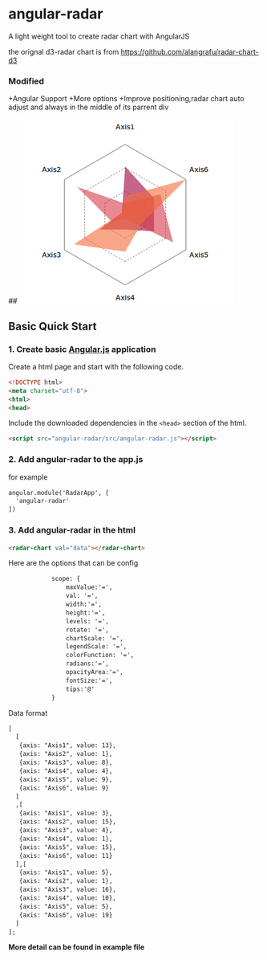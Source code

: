 angular-radar
========

A light weight tool to create radar chart with AngularJS

the orignal d3-radar chart is from https://github.com/alangrafu/radar-chart-d3


### Modified
+Angular Support
+More options
+Improve positioning,radar chart auto adjust and always in the middle of its parrent div

##![angular-radar Charts](https://raw.githubusercontent.com/vthinkxie/angular-radar/master/example/Angular%20Radar.png "angular-radar Charts")

## Basic Quick Start 

    
### 1. Create basic [Angular.js](http://angularjs.org/) application

Create a html page and start with the following code.
```html
<!DOCTYPE html>
<meta charset="utf-8">
<html>
<head>
```

Include the downloaded dependencies in the ```<head>``` section of the html.

```html
<script src="angular-radar/src/angular-radar.js"></script>
```

### 2. Add angular-radar to the app.js
for example
```html
angular.module('RadarApp', [
  'angular-radar'
])
```

### 3. Add angular-radar in the html
```html
<radar-chart val="data"></radar-chart>
```
Here are the options that can be config
```html
            scope: { 
                maxValue:'=',
                val: '=',
                width:'=',
                height:'=',
                levels: '=',
                rotate: '=',
                chartScale: '=',
                legendScale: '=',
                colorFunction: '=',
                radians:'=',
                opacityArea:'=',
                fontSize:'=',
                tips:'@'
            }
```
Data format
```html
[
  [
   {axis: "Axis1", value: 13}, 
   {axis: "Axis2", value: 1}, 
   {axis: "Axis3", value: 8},  
   {axis: "Axis4", value: 4},  
   {axis: "Axis5", value: 9},
   {axis: "Axis6", value: 9}
  ]
  ,[
   {axis: "Axis1", value: 3}, 
   {axis: "Axis2", value: 15}, 
   {axis: "Axis3", value: 4}, 
   {axis: "Axis4", value: 1},  
   {axis: "Axis5", value: 15},
   {axis: "Axis6", value: 11}
  ],[
   {axis: "Axis1", value: 5}, 
   {axis: "Axis2", value: 1}, 
   {axis: "Axis3", value: 16}, 
   {axis: "Axis4", value: 10},  
   {axis: "Axis5", value: 5},
   {axis: "Axis6", value: 19}
  ]
];
```
**More detail can be found in example file**
